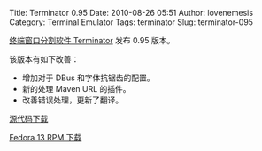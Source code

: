 Title: Terminator 0.95
Date: 2010-08-26 05:51
Author: lovenemesis
Category: Terminal Emulator
Tags: terminator
Slug: terminator-095

[终端窗口分割软件
Terminator](http://linuxtoy.org/archives/terminator.html) 发布 0.95
版本。

该版本有如下改善：

-   增加对于 DBus 和字体抗锯齿的配置。
-   新的处理 Maven URL 的插件。
-   改善错误处理，更新了翻译。

[源代码下载](https://launchpad.net/terminator/trunk/0.95)

[Fedora 13 RPM
下载](http://koji.fedoraproject.org/koji/buildinfo?buildID=191915)
